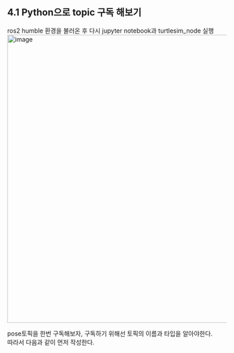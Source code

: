 ## 4.1 Python으로 topic 구독 해보기  
ros2 humble 환경을 불러온 후 다시 jupyter notebook과 turtlesim_node 실행      
<img width="1740" height="662" alt="image" src="https://github.com/user-attachments/assets/dd0720e9-f2b8-435e-9584-a4913d9f8257" />         

pose토픽을 한번 구독해보자, 구독하기 위해선 토픽의 이름과 타입을 알아야한다.      
따라서 다음과 같이 먼저 작성한다. 
